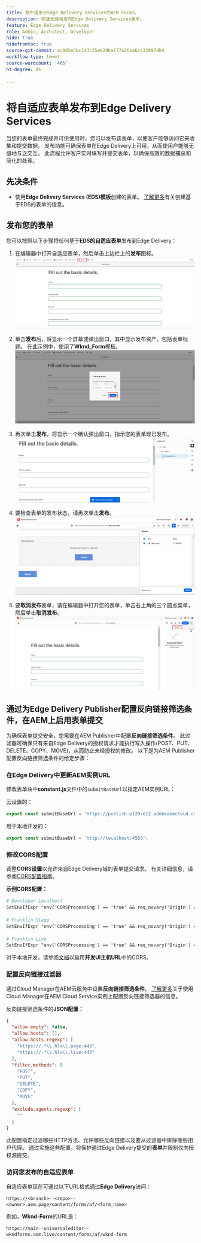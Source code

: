 ```yaml
---
title: 发布适用于Edge Delivery Services的AEM Forms。
description: 快速无缝地发布Edge Delivery Services表单。
feature: Edge Delivery Services
role: Admin, Architect, Developer
hide: true
hidefromtoc: true
source-git-commit: ac005e5bc143c35eb29ba177a26aa6cc33897db4
workflow-type: tm+mt
source-wordcount: '465'
ht-degree: 0%

---
```


# 将自适应表单发布到Edge Delivery Services

当您的表单最终完成并可供使用时，您可以发布该表单，以便客户能够访问它来收集和提交数据。 发布功能可确保表单在Edge Delivery上可用，从而使用户能够无缝地与之交互。 此流程允许客户实时填写并提交表单，以确保高效的数据捕获和简化的处理。

## 先决条件

* 使用&#x200B;**Edge Delivery Services (EDS)模板**&#x200B;创建的表单。 [了解更多](/help/edge/docs/forms/universal-editor/getting-started-universal-editor.md)有关创建基于EDS的表单的信息。

## 发布您的表单

您可以按照以下步骤将任何基于&#x200B;**EDS的自适应表单**&#x200B;发布到Edge Delivery：

<!--1. Select the **Adaptive Form** that you want to publish and click the **Edit** ![edit icon](/help/forms/assets/edit.svg) icon.
   ![Select EDS-Based Form](/help/forms/assets/select-eds-based-form.png)-->

1. 在编辑器中打开自适应表单，然后单击上边栏上的&#x200B;**发布**图标。
   ![单击“发布”](/help/forms/assets/publish-icon-eds-form.png)

1. 单击&#x200B;**发布**&#x200B;后，将显示一个屏幕或弹出窗口，其中显示发布资产，包括表单标题。 在此示例中，使用了&#x200B;**Wknd_Form**模板。
   ![单击“发布”](/help/forms/assets/on-click-publish.png)

1. 再次单击&#x200B;**发布**，将显示一个确认弹出窗口，指示您的表单现已发布。
   ![发布成功](/help/forms/assets/publish-success.png)

1. 要检查表单的发布状态，请再次单击&#x200B;**发布**。
   ![发布状态](/help/forms/assets/publish-status.png)

1. 要&#x200B;**取消发布**&#x200B;表单，请在编辑器中打开您的表单，单击右上角的三个圆点菜单，然后单击&#x200B;**取消发布**。
   ![取消发布](/help/forms/assets/unpublish--form.png)

## 通过为Edge Delivery Publisher配置反向链接筛选条件，在AEM上启用表单提交

为确保表单提交安全，您需要在AEM Publisher中配置&#x200B;**反向链接筛选条件**。 此过滤器可确保只有来自Edge Delivery的授权请求才能执行写入操作(POST、PUT、DELETE、COPY、MOVE)，从而防止未经授权的修改。 以下是为AEM Publisher配置反向链接筛选条件的给定步骤：

### 在Edge Delivery中更新AEM实例URL

修改表单块中&#x200B;**constant.js**&#x200B;文件中的`submitBaseUrl`以指定AEM实例URL：

云设置的&#x200B;**：**

```js
export const submitBaseUrl = 'https://publish-p120-e12.adobeaemcloud.com';
```
用于本地开发的&#x200B;**：**

```js
export const submitBaseUrl = 'http://localhost:4503';
```

### 修改CORS配置

调整&#x200B;**CORS设置**&#x200B;以允许来自Edge Delivery域的表单提交请求。 有关详细信息，请参阅[CORS配置指南](https://experienceleague.adobe.com/en/docs/experience-manager-learn/getting-started-with-aem-headless/deployments/configurations/cors)。

**示例CORS配置：**

```apache
# Developer Localhost
SetEnvIfExpr "env('CORSProcessing') == 'true' && req_novary('Origin') =~ m#(http://localhost(:\d+)?$)#" CORSTrusted=true

# Franklin Stage
SetEnvIfExpr "env('CORSProcessing') == 'true' && req_novary('Origin') =~ m#(https://.*\.hlx\.page$)#" CORSTrusted=true  

# Franklin Live
SetEnvIfExpr "env('CORSProcessing') == 'true' && req_novary('Origin') =~ m#(https://.*\.hlx\.live$)#" CORSTrusted=true
```
对于本地开发，请参阅[文档](https://experienceleague.adobe.com/en/docs/experience-manager-cloud-service/content/headless/deployment/referrer-filter)以启用&#x200B;**开发UI主机URL**&#x200B;中的CORS。

### 配置反向链接过滤器

通过Cloud Manager在AEM云服务中设置&#x200B;**反向链接筛选条件**。 [了解更多](https://experienceleague.adobe.com/en/docs/experience-manager-learn/foundation/security/understand-cross-origin-resource-sharing)关于使用Cloud Manager在AEM Cloud Service实例上配置反向链接筛选器的信息。

反向链接筛选条件的&#x200B;**JSON配置：**

```json
{
  "allow.empty": false,
  "allow.hosts": [],
  "allow.hosts.regexp": [
    "https://.*\\.hlx\\.page:443",
    "https://.*\\.hlx\\.live:443"
  ],
  "filter.methods": [
    "POST",
    "PUT",
    "DELETE",
    "COPY",
    "MOVE"
  ],
  "exclude.agents.regexp": [
    ""
  ]
}
```

此配置指定过滤哪些HTTP方法、允许哪些反向链接以及要从过滤器中排除哪些用户代理。 通过实施这些配置，将保护通过Edge Delivery提交的&#x200B;**表单**&#x200B;并限制仅向授权源提交。

### 访问您发布的自适应表单

自适应表单现在可通过以下URL格式通过&#x200B;**Edge Delivery**&#x200B;访问：

```
https://<branch>--<repo>--<owner>.aem.page/content/forms/af/<form_name>
```

例如，**Wknd-Form**&#x200B;的URL是：

```
https://main--universaleditor--wkndforms.aem.live/content/forms/af/wknd-form
```


















